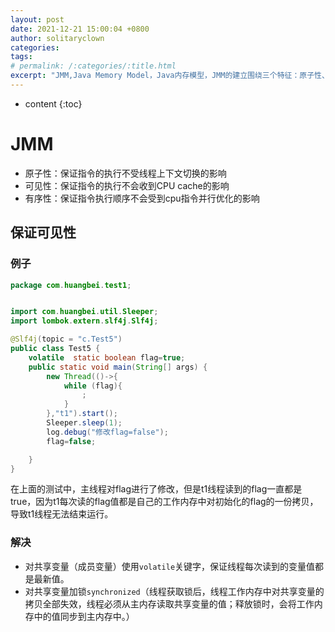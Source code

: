 ```yaml
---
layout: post
date: 2021-12-21 15:00:04 +0800
author: solitaryclown
categories: 
tags: 
# permalink: /:categories/:title.html
excerpt: "JMM,Java Memory Model，Java内存模型，JMM的建立围绕三个特征：原子性、可见性、有序性。"
---
```

* content
{:toc}

# JMM
* 原子性：保证指令的执行不受线程上下文切换的影响
* 可见性：保证指令的执行不会收到CPU cache的影响
* 有序性：保证指令执行顺序不会受到cpu指令并行优化的影响

## 保证可见性
### 例子
```java
package com.huangbei.test1;


import com.huangbei.util.Sleeper;
import lombok.extern.slf4j.Slf4j;

@Slf4j(topic = "c.Test5")
public class Test5 {
    volatile  static boolean flag=true;
    public static void main(String[] args) {
        new Thread(()->{
            while (flag){
                ;
            }
        },"t1").start();
        Sleeper.sleep(1);
        log.debug("修改flag=false");
        flag=false;

    }
}

```
在上面的测试中，主线程对flag进行了修改，但是t1线程读到的flag一直都是true，因为t1每次读的flag值都是自己的工作内存中对初始化的flag的一份拷贝，导致t1线程无法结束运行。
### 解决
- 对共享变量（成员变量）使用`volatile`关键字，保证线程每次读到的变量值都是最新值。
- 对共享变量加锁`synchronized`（线程获取锁后，线程工作内存中对共享变量的拷贝全部失效，线程必须从主内存读取共享变量的值；释放锁时，会将工作内存中的值同步到主内存中。）


